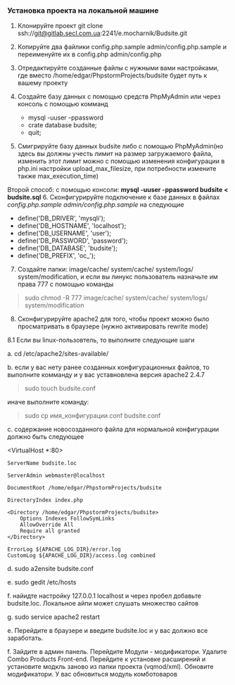 ### Установка проекта на локальной машине

1. Клонируйте проект git clone ssh://git@gitlab.secl.com.ua:2241/e.mocharnik/Budsite.git

2. Копируйте два файлики config.php.sample admin/config.php.sample и переименуйте их в config.php admin/config.php

3. Отредактируйте созданные файлы с нужными вами настройками, где вместо /home/edgar/PhpstormProjects/budsite будет путь к вашему проекту

4. Создайте базу данных с помощью средств PhpMyAdmin или через консоль с помощью комманд

   - mysql -uuser -ppassword
   - crate database budsite;
   - quit;
    
5. Смигрируйте базу данных budsite либо с помощью PhpMyAdmin(но здесь вы должны учесть лимит на размер загружаемого файла, изменить этот лимит можно с помощью
изменения конфигурации в php.ini настройки upload_max_filesize, при потребности измените также max_execution_time)

Второй способ: с помощью консоли: **mysql -uuser -ppassword budsite < budsite.sql**
6. Сконфигурируйте подключение к базе данных в файлах *config.php.sample admin/config.php.sample* на следующие

>
- define('DB_DRIVER', 'mysqli');
- define('DB_HOSTNAME', 'localhost');
- define('DB_USERNAME', 'user');
- define('DB_PASSWORD', 'password');
- define('DB_DATABASE', 'budsite');
- define('DB_PREFIX', 'oc_');


7. Создайте папки: image/cache/ system/cache/ system/logs/ system/modification, и если вы линукс пользователь назначьте им права 777 с помощью команды
> sudo chmod -R 777 image/cache/ system/cache/ system/logs/ system/modification

8. Сконфигурируйте apache2 для того, чтобы проект можно было просматривать в браузере (нужно активировать rewrite mode)

8.1 Если вы linux-пользовтель,  то выполните следующие шаги

а. cd /etc/apache2/sites-available/

b. если у вас нету ранее созданных конфигурационных файлов, то выполните комманду и у вас уставновлена версия apache2 2.4.7

> sudo touch budsite.conf

иначе выполните команду:

> sudo cp имя_конфигурации.conf budsite.conf

c. содержание новосозданного файла для нормальной конфигурации должно быть следующее

>
<VirtualHost *:80>

	ServerName budsite.loc

	ServerAdmin webmaster@localhost

	DocumentRoot /home/edgar/PhpstormProjects/budsite

	DirectoryIndex index.php

	<Directory /home/edgar/PhpstormProjects/budsite>
		Options Indexes FollowSymLinks
		AllowOverride All
		Require all granted
	</Directory>

	ErrorLog ${APACHE_LOG_DIR}/error.log
	CustomLog ${APACHE_LOG_DIR}/access.log combined
</VirtualHost>


d. sudo a2ensite budsite.conf

e. sudo gedit /etc/hosts

f. найидте настройку 127.0.0.1 localhost и через пробел добавьте budsite.loc. Локальное айпи может слушать множество сайтов

g. sudo service apache2 restart

e. Перейдите в браузере и введите budsite.loc и у вас должно все заработать.

f. Зайдите в админ панель. Перейдите Модули - модификатори. Удалите Combo Products Front-end. Перейдите к установке 
расширений и установите модкль заново из папки проекта (vqmod/xml). Обновите модификатори. У вас обновиться модуль
комботоваров